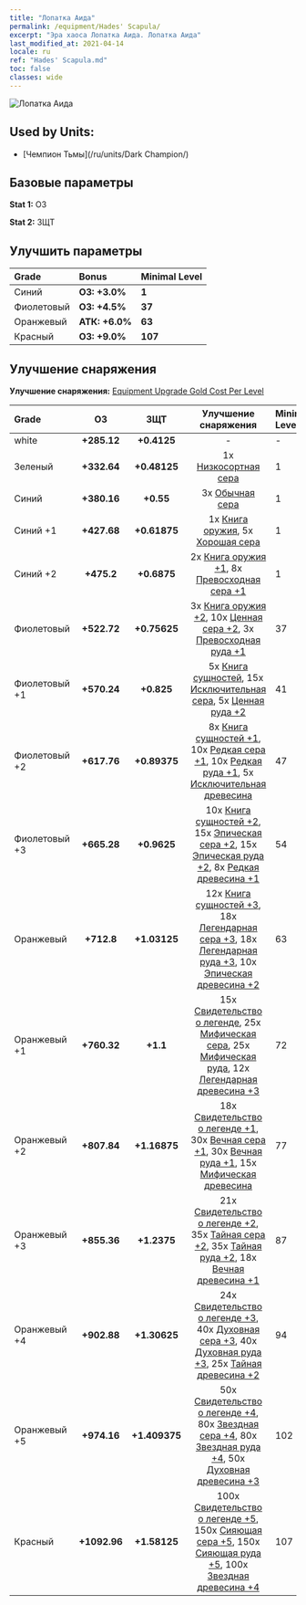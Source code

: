 ```yaml
---
title: "Лопатка Аида"
permalink: /equipment/Hades' Scapula/
excerpt: "Эра хаоса Лопатка Аида. Лопатка Аида"
last_modified_at: 2021-04-14
locale: ru
ref: "Hades' Scapula.md"
toc: false
classes: wide
---
```


  ![Лопатка Аида](/images/e/e_3094.png)

## Used by Units:

* [Чемпион Тьмы](/ru/units/Dark Champion/) 


## Базовые параметры
 **Stat 1:** ОЗ

 **Stat 2:** ЗЩТ

## Улучшить параметры

  |     Grade    |   Bonus | Minimal Level | 
  |:-------------|:--------|:--------------| 
  | Синий | **ОЗ: +3.0%** | **1** | 
  | Фиолетовый | **ОЗ: +4.5%** | **37** | 
  | Оранжевый | **АТК: +6.0%** | **63** | 
  | Красный | **ОЗ: +9.0%** | **107** | 


## Улучшение снаряжения
 **Улучшение снаряжения:** [Equipment Upgrade Gold Cost Per Level](/equipment/EquipmentUpgradeCostPerLevel/) 

  |          Grade      | ОЗ | ЗЩТ | Улучшение снаряжения | Minimal Level |
  |:--------------------|:---------:|:---------:|:----------------:|:--------------|
  | white | **+285.12** | **+0.4125** | - | - |
  | Зеленый | **+332.64** | **+0.48125** | 1x [Низкосортная сера](/ru/Items/mat_3/) | 1 |
  | Синий | **+380.16** | **+0.55** | 3x [Обычная сера](/ru/Items/mat_9/) | 1 |
  | Синий +1 | **+427.68** | **+0.61875** | 1x [Книга оружия](/ru/Items/mat_18/), 5x [Хорошая сера](/ru/Items/mat_15/) | 1 |
  | Синий +2 | **+475.2** | **+0.6875** | 2x [Книга оружия +1](/ru/Items/mat_25/), 8x [Превосходная сера +1](/ru/Items/mat_22/) | 1 |
  | Фиолетовый | **+522.72** | **+0.75625** | 3x [Книга оружия +2](/ru/Items/mat_32/), 10x [Ценная сера +2](/ru/Items/mat_29/), 3x [Превосходная руда +1](/ru/Items/mat_19/) | 37 |
  | Фиолетовый +1 | **+570.24** | **+0.825** | 5x [Книга сущностей](/ru/Items/mat_39/), 15x [Исключительная сера](/ru/Items/mat_36/), 5x [Ценная руда +2](/ru/Items/mat_26/) | 41 |
  | Фиолетовый +2 | **+617.76** | **+0.89375** | 8x [Книга сущностей +1](/ru/Items/mat_46/), 10x [Редкая сера +1](/ru/Items/mat_43/), 10x [Редкая руда +1](/ru/Items/mat_40/), 5x [Исключительная древесина](/ru/Items/mat_34/) | 47 |
  | Фиолетовый +3 | **+665.28** | **+0.9625** | 10x [Книга сущностей +2](/ru/Items/mat_53/), 15x [Эпическая сера +2](/ru/Items/mat_50/), 15x [Эпическая руда +2](/ru/Items/mat_47/), 8x [Редкая древесина +1](/ru/Items/mat_41/) | 54 |
  | Оранжевый | **+712.8** | **+1.03125** | 12x [Книга сущностей +3](/ru/Items/mat_60/), 18x [Легендарная сера +3](/ru/Items/mat_57/), 18x [Легендарная руда +3](/ru/Items/mat_54/), 10x [Эпическая древесина +2](/ru/Items/mat_48/) | 63 |
  | Оранжевый +1 | **+760.32** | **+1.1** | 15x [Свидетельство о легенде](/ru/Items/mat_67/), 25x [Мифическая сера](/ru/Items/mat_64/), 25x [Мифическая руда](/ru/Items/mat_61/), 12x [Легендарная древесина +3](/ru/Items/mat_55/) | 72 |
  | Оранжевый +2 | **+807.84** | **+1.16875** | 18x [Свидетельство о легенде +1](/ru/Items/mat_74/), 30x [Вечная сера +1](/ru/Items/mat_71/), 30x [Вечная руда +1](/ru/Items/mat_68/), 15x [Мифическая древесина](/ru/Items/mat_62/) | 77 |
  | Оранжевый +3 | **+855.36** | **+1.2375** | 21x [Свидетельство о легенде +2](/ru/Items/mat_81/), 35x [Тайная сера +2](/ru/Items/mat_78/), 35x [Тайная руда +2](/ru/Items/mat_75/), 18x [Вечная древесина +1](/ru/Items/mat_69/) | 87 |
  | Оранжевый +4 | **+902.88** | **+1.30625** | 24x [Свидетельство о легенде +3](/ru/Items/mat_88/), 40x [Духовная сера +3](/ru/Items/mat_85/), 40x [Духовная руда +3](/ru/Items/mat_82/), 25x [Тайная древесина +2](/ru/Items/mat_76/) | 94 |
  | Оранжевый +5 | **+974.16** | **+1.409375** | 50x [Свидетельство о легенде +4](/ru/Items/mat_95/), 80x [Звездная сера +4](/ru/Items/mat_92/), 80x [Звездная руда +4](/ru/Items/mat_89/), 50x [Духовная древесина +3](/ru/Items/mat_83/) | 102 |
  | Красный | **+1092.96** | **+1.58125** | 100x [Свидетельство о легенде +5](/ru/Items/mat_102/), 150x [Сияющая сера +5](/ru/Items/mat_99/), 150x [Сияющая руда +5](/ru/Items/mat_96/), 100x [Звездная древесина +4](/ru/Items/mat_90/) | 107 |

